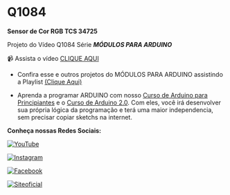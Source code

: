 # Q1084
**Sensor de Cor RGB TCS 34725**

Projeto do Vídeo Q1084 Série **_MÓDULOS PARA ARDUINO_**

:video_camera: Assista o vídeo [CLIQUE AQUI](https://https://youtu.be/GF4DfSiGFNE)


- Confira esse e outros projetos do MÓDULOS PARA ARDUINO assistindo a Playlist [(Clique Aqui)](https://www.youtube.com/playlist?list=PL7CjOZ3q8fMcx0hcgNg82h2IQSi_Pf-uQ)

- Aprenda a programar ARDUINO com nosso [Curso de Arduino para Principiantes](https://cursodearduino.net/principiantes/) e o [Curso de Arduino 2.0](https://cursodearduino.net/). Com eles, você irá desenvolver sua própria lógica da programação e terá uma maior independencia, sem precisar copiar sketchs na internet.



**Conheça nossas Redes Sociais:**

[![YouTube](https://img.shields.io/badge/YouTube-%23FF0000.svg?style=for-the-badge&logo=YouTube&logoColor=white)  ](https://www.youtube.com/channel/UCcGk83PAQ5aGR7IVlD_cBaw/)

[![Instagram](https://img.shields.io/badge/Instagram-%23E4405F.svg?style=for-the-badge&logo=Instagram&logoColor=white)](https://www.instagram.com/brincandocomideias/)

[![Facebook](https://img.shields.io/badge/Facebook-%231877F2.svg?style=for-the-badge&logo=Facebook&logoColor=white)](https://www.facebook.com/paginaBrincandoComIdeias/)

[![Siteoficial](https://img.shields.io/badge/🌐-SITE%20OFICIAL-brightgreen)](https://www.brincandocomideias.com/)

